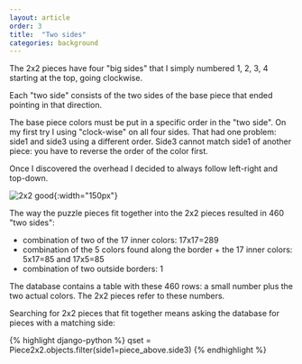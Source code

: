 ```yaml
---
layout: article
order: 3
title:  "Two sides"
categories: background
---
```

The 2x2 pieces have four "big sides" that I simply numbered 1, 2, 3, 4 starting at the top, going clockwise.

Each "two side" consists of the two sides of the base piece that ended pointing in that direction.

The base piece colors must be put in a specific order in the "two side".
On my first try I using "clock-wise" on all four sides.
That had one problem: side1 and side3 using a different order. Side3 cannot match side1 of another piece: you have to reverse the order of the color first.

Once I discovered the overhead I decided to always follow left-right and top-down.

![2x2 good](/assets/2x2_good.png){:width="150px"}

The way the puzzle pieces fit together into the 2x2 pieces resulted in 460 "two sides":
- combination of two of the 17 inner colors: 17x17=289
- combination of the 5 colors found along the border + the 17 inner colors: 5x17=85 and 17x5=85
- combination of two outside borders: 1

The database contains a table with these 460 rows: a small number plus the two actual colors.
The 2x2 pieces refer to these numbers.

Searching for 2x2 pieces that fit together means asking the database for pieces with a matching side:

{% highlight django-python %}
qset = Piece2x2.objects.filter(side1=piece_above.side3)
{% endhighlight %}
